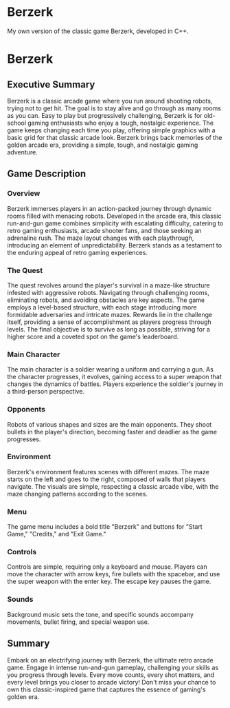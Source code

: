 # Berzerk
My own version of the classic game Berzerk, developed in C++.

# Berzerk

## Executive Summary

Berzerk is a classic arcade game where you run around shooting robots, trying not to get hit. The goal is to stay alive and go through as many rooms as you can. Easy to play but progressively challenging, Berzerk is for old-school gaming enthusiasts who enjoy a tough, nostalgic experience. The game keeps changing each time you play, offering simple graphics with a basic grid for that classic arcade look. Berzerk brings back memories of the golden arcade era, providing a simple, tough, and nostalgic gaming adventure.

## Game Description

### Overview

Berzerk immerses players in an action-packed journey through dynamic rooms filled with menacing robots. Developed in the arcade era, this classic run-and-gun game combines simplicity with escalating difficulty, catering to retro gaming enthusiasts, arcade shooter fans, and those seeking an adrenaline rush. The maze layout changes with each playthrough, introducing an element of unpredictability. Berzerk stands as a testament to the enduring appeal of retro gaming experiences.

### The Quest

The quest revolves around the player's survival in a maze-like structure infested with aggressive robots. Navigating through challenging rooms, eliminating robots, and avoiding obstacles are key aspects. The game employs a level-based structure, with each stage introducing more formidable adversaries and intricate mazes. Rewards lie in the challenge itself, providing a sense of accomplishment as players progress through levels. The final objective is to survive as long as possible, striving for a higher score and a coveted spot on the game's leaderboard.

### Main Character

The main character is a soldier wearing a uniform and carrying a gun. As the character progresses, it evolves, gaining access to a super weapon that changes the dynamics of battles. Players experience the soldier's journey in a third-person perspective.

### Opponents

Robots of various shapes and sizes are the main opponents. They shoot bullets in the player's direction, becoming faster and deadlier as the game progresses.

### Environment

Berzerk's environment features scenes with different mazes. The maze starts on the left and goes to the right, composed of walls that players navigate. The visuals are simple, respecting a classic arcade vibe, with the maze changing patterns according to the scenes.

### Menu

The game menu includes a bold title "Berzerk" and buttons for "Start Game," "Credits," and "Exit Game."

### Controls

Controls are simple, requiring only a keyboard and mouse. Players can move the character with arrow keys, fire bullets with the spacebar, and use the super weapon with the enter key. The escape key pauses the game.

### Sounds

Background music sets the tone, and specific sounds accompany movements, bullet firing, and special weapon use.

## Summary

Embark on an electrifying journey with Berzerk, the ultimate retro arcade game. Engage in intense run-and-gun gameplay, challenging your skills as you progress through levels. Every move counts, every shot matters, and every level brings you closer to arcade victory! Don't miss your chance to own this classic-inspired game that captures the essence of gaming's golden era.

